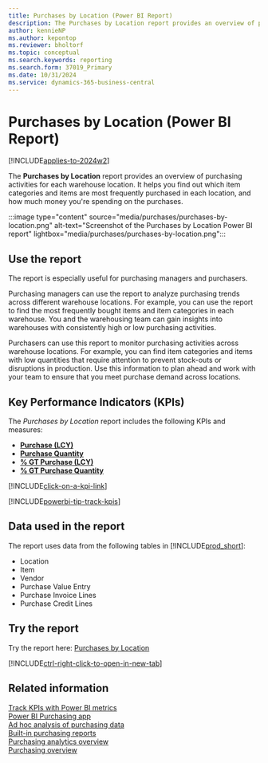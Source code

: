 ```yaml
---
title: Purchases by Location (Power BI Report)
description: The Purchases by Location report provides an overview of purchasing activities by location.
author: kennieNP
ms.author: kepontop
ms.reviewer: bholtorf
ms.topic: conceptual
ms.search.keywords: reporting
ms.search.form: 37019_Primary
ms.date: 10/31/2024
ms.service: dynamics-365-business-central
---
```


# Purchases by Location (Power BI Report)

[!INCLUDE[applies-to-2024w2](includes/applies-to-2024w2.md)]

The **Purchases by Location** report provides an overview of purchasing activities for each warehouse location. It helps you find out which item categories and items are most frequently purchased in each location, and how much money you're spending on the purchases.

:::image type="content" source="media/purchases/purchases-by-location.png" alt-text="Screenshot of the Purchases by Location Power BI report" lightbox="media/purchases/purchases-by-location.png":::

## Use the report

The report is especially useful for purchasing managers and purchasers.

Purchasing managers can use the report to analyze purchasing trends across different warehouse locations. For example, you can use the report to find the most frequently bought items and item categories in each warehouse. You and the warehousing team can gain insights into warehouses with consistently high or low purchasing activities.

Purchasers can use this report to monitor purchasing activities across warehouse locations. For example, you can find item categories and items with low quantities that require attention to prevent stock-outs or disruptions in production. Use this information to plan ahead and work with your team to ensure that you meet purchase demand across locations.


## Key Performance Indicators (KPIs)

The *Purchases by Location* report includes the following KPIs and measures: 

- [**Purchase (LCY)**](purchases-powerbi-kpis.md#purchase-lcy)
- [**Purchase Quantity**](purchases-powerbi-kpis.md#purchase-quantity)
- [**% GT Purchase (LCY)**](purchases-powerbi-kpis.md#purchase-lcy)
- [**% GT Purchase Quantity**](purchases-powerbi-kpis.md#purchase-quantity)

[!INCLUDE[click-on-a-kpi-link](includes/click-on-a-kpi-link.md)] 

[!INCLUDE[powerbi-tip-track-kpis](includes/powerbi-tip-track-kpis.md)]

## Data used in the report

The report uses data from the following tables in [!INCLUDE[prod_short](includes/prod_short.md)]:

- Location
- Item
- Vendor
- Purchase Value Entry
- Purchase Invoice Lines
- Purchase Credit Lines

## Try the report

Try the report here: [Purchases by Location](https://businesscentral.dynamics.com?page=37019)

[!INCLUDE[ctrl-right-click-to-open-in-new-tab](includes/ctrl-right-click-to-open-in-new-tab.md)]

## Related information

[Track KPIs with Power BI metrics](track-kpis-with-power-bi-metrics.md)  
[Power BI Purchasing app](purchases-powerbi-app.md)  
[Ad hoc analysis of purchasing data](ad-hoc-analysis-purchasing.md)  
[Built-in purchasing reports](purchase-reports.md)  
[Purchasing analytics overview](purchasing-analytics-overview.md)  
[Purchasing overview](purchasing-manage-purchasing.md)  
